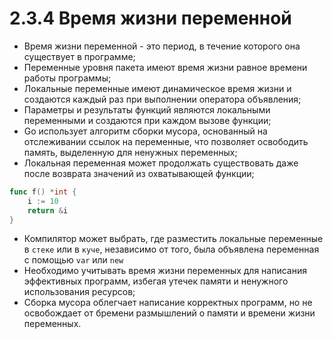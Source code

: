 # 2.3.4 Время жизни переменной
* Время жизни переменной - это период, в течение которого она существует в программе;
* Переменные уровня пакета имеют время жизни равное времени работы программы;
* Локальные переменные имеют динамическое время жизни и создаются каждый раз при выполнении оператора объявления;
* Параметры и результаты функций являются локальными переменными и создаются при каждом вызове функции;
* Go использует алгоритм сборки мусора, основанный на отслеживании ссылок на переменные, что позволяет освободить память, выделенную для ненужных переменных;
* Локальная переменная может продолжать существовать даже после возврата значений из охватывающей функции;

```go
func f() *int {
    i := 10
    return &i
}
```
* Компилятор может выбрать, где разместить локальные переменные в `стеке` или в `куче`, независимо от того, была объявлена переменная с помощью `var` или `new`
* Необходимо учитывать время жизни переменных для написания эффективных программ, избегая утечек памяти и ненужного использования ресурсов;
* Сборка мусора облегчает написание корректных программ, но не освобождает от бремени размышлений о памяти  и времени жизни переменных.